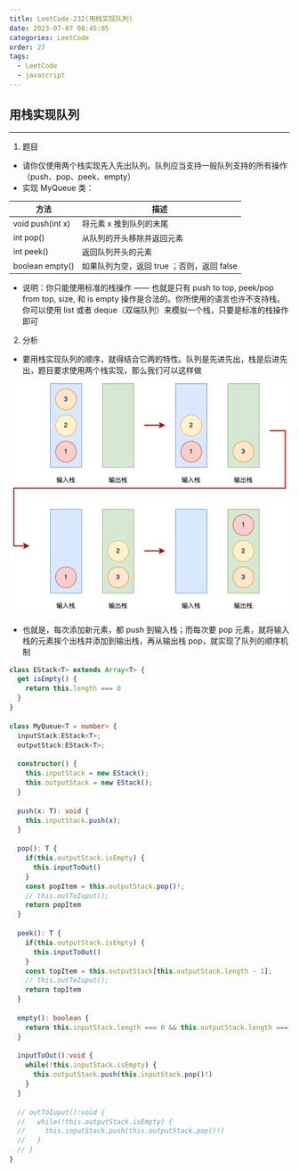 ```yaml
---
title: LeetCode-232(用栈实现队列)
date: 2023-07-07 08:45:05
categories: LeetCode
order: 27
tags:
  - LeetCode
  - javascript
---
```


## 用栈实现队列
---
1. 题目
- 请你仅使用两个栈实现先入先出队列。队列应当支持一般队列支持的所有操作（push、pop、peek、empty）
- 实现 MyQueue 类：

|方法|描述|
|---|---|
|void push(int x)|将元素 x 推到队列的末尾|
|int pop() |从队列的开头移除并返回元素|
|int peek() |返回队列开头的元素|
|boolean empty() |如果队列为空，返回 true ；否则，返回 false|

- 说明：你只能使用标准的栈操作 —— 也就是只有 push to top, peek/pop from top, size, 和 is empty 操作是合法的。你所使用的语言也许不支持栈。你可以使用 list 或者 deque（双端队列）来模拟一个栈，只要是标准的栈操作即可

2. 分析
- 要用栈实现队列的顺序，就得结合它两的特性。队列是先进先出，栈是后进先出，题目要求使用两个栈实现，那么我们可以这样做

![](./img/myQueue.png)

- 也就是，每次添加新元素，都 push 到输入栈；而每次要 pop 元素，就将输入栈的元素挨个出栈并添加到输出栈，再从输出栈 pop，就实现了队列的顺序机制

```ts
class EStack<T> extends Array<T> {
  get isEmpty() {
    return this.length === 0
  }
}

class MyQueue<T = number> {
  inputStack:EStack<T>;
  outputStack:EStack<T>;

  constructor() {
    this.inputStack = new EStack();
    this.outputStack = new EStack();
  }

  push(x: T): void {
    this.inputStack.push(x);
  }

  pop(): T {
    if(this.outputStack.isEmpty) {
      this.inputToOut()
    }
    const popItem = this.outputStack.pop()!;
    // this.outToIuput();
    return popItem
  }

  peek(): T {
    if(this.outputStack.isEmpty) {
      this.inputToOut()
    }
    const topItem = this.outputStack[this.outputStack.length - 1];
    // this.outToIuput();
    return topItem
  }

  empty(): boolean {
    return this.inputStack.length === 0 && this.outputStack.length === 0
  }

  inputToOut():void {
    while(!this.inputStack.isEmpty) {
      this.outputStack.push(this.inputStack.pop()!)
    }
  }

  // outToIuput():void {
  //   while(!this.outputStack.isEmpty) {
  //     this.inputStack.push(this.outputStack.pop()!)
  //   }
  // }
}
```
